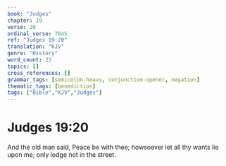 ```yaml
---
book: "Judges"
chapter: 19
verse: 20
ordinal_verse: 7045
ref: "Judges 19:20"
translation: "KJV"
genre: "History"
word_count: 23
topics: []
cross_references: []
grammar_tags: [semicolon-heavy, conjunctive-opener, negation]
thematic_tags: [benediction]
tags: ["Bible","KJV","Judges"]
---
```


# Judges 19:20

And the old man said, Peace be with thee; howsoever let all thy wants lie upon me; only lodge not in the street.
